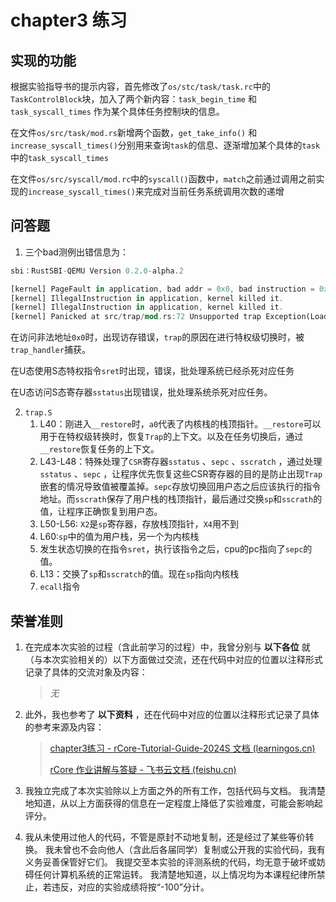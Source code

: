 # chapter3 练习

## 实现的功能

根据实验指导书的提示内容，首先修改了`os/stc/task/task.rc`中的`TaskControlBlock`块，加入了两个新内容：`task_begin_time` 和 `task_syscall_times` 作为某个具体任务控制块的信息。

在文件`os/src/task/mod.rs`新增两个函数，`get_take_info()` 和 `increase_syscall_times()`分别用来查询`task`的信息、逐渐增加某个具体的`task`中的`task_syscall_times`

在文件`os/src/syscall/mod.rc`中的`syscall()`函数中，`match`之前通过调用之前实现的`increase_syscall_times()`来完成对当前任务系统调用次数的递增

## 问答题

1. 三个bad测例出错信息为：

```Rust
sbi：RustSBI-QEMU Version 0.2.0-alpha.2

[kernel] PageFault in application, bad addr = 0x0, bad instruction = 0x804003ac, kernel killed it.
[kernel] IllegalInstruction in application, kernel killed it.
[kernel] IllegalInstruction in application, kernel killed it.
[kernel] Panicked at src/trap/mod.rs:72 Unsupported trap Exception(LoadFault), stval = 0x18!
```

在访问非法地址`0x0`时，出现访存错误，`trap`的原因在进行特权级切换时，被`trap_handler`捕获。

在U态使用S态特权指令`sret`时出现，错误，批处理系统已经杀死对应任务

在U态访问S态寄存器`sstatus`出现错误，批处理系统杀死对应任务。

2. `trap.S`
   1. L40：刚进入`__restore`时，`a0`代表了内核栈的栈顶指针。`__restore`可以用于在特权级转换时，恢复`Trap`的上下文。以及在任务切换后，通过`__restore`恢复任务的上下文。
   2. L43-L48：特殊处理了`CSR`寄存器`sstatus` 、`sepc` 、`sscratch` ，通过处理`sstatus` 、`sepc` ，让程序优先恢复这些CSR寄存器的目的是防止出现`Trap`嵌套的情况导致值被覆盖掉。`sepc`存放切换回用户态之后应该执行的指令地址。而`sscrath`保存了用户栈的栈顶指针，最后通过交换`sp`和`sscrath`的值，让程序正确恢复到用户态。
   3. L50-L56: `X2`是`sp`寄存器，存放栈顶指针，`X4`用不到
   4. L60:`sp`中的值为用户栈，另一个为内核栈
   5. 发生状态切换的在指令`sret`，执行该指令之后，cpu的pc指向了`sepc`的值。
   6. L13：交换了`sp`和`sscratch`的值。现在`sp`指向内核栈
   7. `ecall`指令

## 荣誉准则

1. 在完成本次实验的过程（含此前学习的过程）中，我曾分别与 **以下各位** 就（与本次实验相关的）以下方面做过交流，还在代码中对应的位置以注释形式记录了具体的交流对象及内容：

   > *无*

2. 此外，我也参考了 **以下资料** ，还在代码中对应的位置以注释形式记录了具体的参考来源及内容：

   > [chapter3练习 - rCore-Tutorial-Guide-2024S 文档 (learningos.cn)](https://learningos.cn/rCore-Tutorial-Guide-2024S/chapter3/5exercise.html) 
   >
   >  [rCore 作业讲解与答疑 - 飞书云文档 (feishu.cn)](https://sjodqtoogh.feishu.cn/docx/ZoqBdmcmAoXi9yxZUkucMmxBnzg) 

3. 我独立完成了本次实验除以上方面之外的所有工作，包括代码与文档。 我清楚地知道，从以上方面获得的信息在一定程度上降低了实验难度，可能会影响起评分。

4. 我从未使用过他人的代码，不管是原封不动地复制，还是经过了某些等价转换。 我未曾也不会向他人（含此后各届同学）复制或公开我的实验代码，我有义务妥善保管好它们。 我提交至本实验的评测系统的代码，均无意于破坏或妨碍任何计算机系统的正常运转。 我清楚地知道，以上情况均为本课程纪律所禁止，若违反，对应的实验成绩将按“-100”分计。

